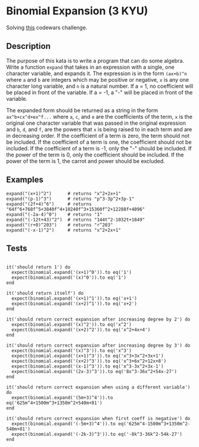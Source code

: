# Binomial Expansion (3 KYU)

Solving [this](https://www.codewars.com/kata/540d0fdd3b6532e5c3000b5b/train/ruby) codewars challenge.

## Description

The purpose of this kata is to write a program that can do some algebra. Write a function `expand` that takes in an expression with a single, one character variable, and expands it. The expression is in the form `(ax+b)^n` where `a` and `b` are integers which may be positive or negative, `x` is any one character long variable, and `n` is a natural number. If a = 1, no coefficient will be placed in front of the variable. If a = -1, a "-" will be placed in front of the variable.

The expanded form should be returned as a string in the form `ax^b+cx^d+ex^f...` where `a`, `c`, and `e` are the coefficients of the term, `x` is the original one character variable that was passed in the original expression and `b`, `d`, and `f`, are the powers that `x` is being raised to in each term and are in decreasing order. If the coefficient of a term is zero, the term should not be included. If the coefficient of a term is one, the coefficient should not be included. If the coefficient of a term is -1, only the "-" should be included. If the power of the term is 0, only the coefficient should be included. If the power of the term is 1, the carrot and power should be excluded.

## Examples

```
expand("(x+1)^2")      # returns "x^2+2x+1"
expand("(p-1)^3")      # returns "p^3-3p^2+3p-1"
expand("(2f+4)^6")     # returns "64f^6+768f^5+3840f^4+10240f^3+15360f^2+12288f+4096"
expand("(-2a-4)^0")    # returns "1"
expand("(-12t+43)^2")  # returns "144t^2-1032t+1849"
expand("(r+0)^203")    # returns "r^203"
expand("(-x-1)^2")     # returns "x^2+2x+1"
```

## Tests

```

it('should return 1') do
  expect(binomial.expand('(x+1)^0')).to eq('1')
  expect(binomial.expand('(x)^0')).to eq('1')
end

it('should return itself') do
  expect(binomial.expand('(x+1)^1')).to eq('x+1')
  expect(binomial.expand('(x+2)^1')).to eq('x+2')
end

it('should return correct expansion after increasing degree by 2') do
  expect(binomial.expand('(x)^2')).to eq('x^2')
  expect(binomial.expand('(x+2)^2')).to eq('x^2+4x+4')
end

it('should return correct expansion after increasing degree by 3') do
  expect(binomial.expand('(x)^3')).to eq('x^3')
  expect(binomial.expand('(x+1)^3')).to eq('x^3+3x^2+3x+1')
  expect(binomial.expand('(x+2)^3')).to eq('x^3+6x^2+12x+8')
  expect(binomial.expand('(x-1)^3')).to eq('x^3-3x^2+3x-1')
  expect(binomial.expand('(2x-3)^3')).to eq('8x^3-36x^2+54x-27')
end

it('should return correct expansion when using a different variable') do
  expect(binomial.expand('(5m+3)^4')).to eq('625m^4+1500m^3+1350m^2+540m+81')
end

it('should return correct expansion when first coeff is negative') do
  expect(binomial.expand('(-5m+3)^4')).to eq('625m^4-1500m^3+1350m^2-540m+81')
  expect(binomial.expand('(-2k-3)^3')).to eq('-8k^3-36k^2-54k-27')
end

```
